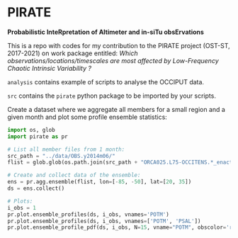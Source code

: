 # PIRATE
**Probabilistic InteRpretation of Altimeter and in-siTu obsErvations**

This is a repo with codes for my contribution to the PIRATE project (OST-ST, 2017-2021) on work package entitled:
*Which observations/locations/timescales are most affected by Low-Frequency Chaotic Intrinsic Variability ?*

``analysis`` contains example of scripts to analyse the OCCIPUT data.

``src`` contains the ``pirate`` python package to be imported by your scripts.

Create a dataset where we aggregate all members for a small region and a given month and plot some profile ensemble statistics:
```python
import os, glob
import pirate as pr

# List all member files from 1 month:
src_path = "../data/OBS.y2014m06/"
flist = glob.glob(os.path.join(src_path + "ORCA025.L75-OCCITENS.*_enact_fdbk.nc"))

# Create and collect data of the ensemble:
ens = pr.agg.ensemble(flist, lon=[-85, -50], lat=[20, 35])
ds = ens.collect()

# Plots:
i_obs = 1
pr.plot.ensemble_profiles(ds, i_obs, vnames='POTM')
pr.plot.ensemble_profiles(ds, i_obs, vnames=['POTM', 'PSAL'])
pr.plot.ensemble_profile_pdf(ds, i_obs, N=15, vname="POTM", obscolor='r')
```
